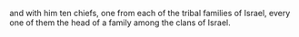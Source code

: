 and with him ten chiefs, one from each of the tribal families of Israel, every one of them the head of a family among the clans of Israel.
